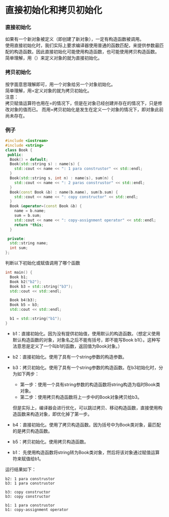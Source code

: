 # 直接初始化和拷贝初始化
### 直接初始化
如果有一个新对象被定义（即创建了新对象），一定有构造函数被调用。  
使用直接初始化时，我们实际上要求编译器使用普通的函数匹配，来提供参数最匹配的构造函数。因此直接初始化可能使用构造函数，也可能使用拷贝构造函数。  
简单理解，用（）来定义对象的就为直接初始化。
### 拷贝初始化
按字面意思理解即可，用一个对象给另一个对象初始化。  
简单理解，用=定义对象的就为拷贝初始化。  
注意：  
拷贝赋值运算符也用在=的情况下，但是在对象已经创建并存在的情况下，只是修改对象的值而已。
而用=拷贝初始化是发生在定义一个对象的情况下，即对象此前尚未存在。
### 例子
```cpp
#include <iostream>
#include <string>
class Book {
 public:
  Book() = default;
  Book(std::string s) : name(s) {
    std::cout << name << ": 1 para construstor" << std::endl;
  }
  Book(std::string s, int n) : name(s), sum(n) {
    std::cout << name << ": 2 paras construstor" << std::endl;
  }
  Book(const Book &b) : name(b.name), sum(b.sum) {
    std::cout << name << ": copy constructor" << std::endl;
  }
  Book &operator=(const Book &b) {
    name = b.name;
    sum = b.sum;
    std::cout << name << ": copy-assignment operator" << std::endl;
    return *this;
  }

 private:
  std::string name;
  int sum;
};
```
判断以下初始化或赋值调用了哪个函数
```cpp
int main() {
  Book b1;
  Book b2("b2");
  Book b3 = std::string("b3");
  std::cout << std::endl;

  Book b4(b3);
  Book b5 = b3;
  std::cout << std::endl;

  b1 = std::string("b1");
}
```
* b1：直接初始化。因为没有提供初始值，使用默认的构造函数。（想定义使用默认构造函数的对象，对象名之后不能有括号，即不能写Book b1(）。这种写法意思是定义了一个叫b1的函数，返回值为Book对象。）
* b2：直接初始化。使用了具有一个string参数的构造参数。
* b3：拷贝初始化。使用了具有一个string参数的构造函数。在b3初始化时，分为如下两步：
  * 第一步：使用一个具有string参数的构造函数将string构造为临时Book类对象。
  * 第二步：使用拷贝构造函数将上一步中的Book对象拷贝给b3。  

  但是实际上，编译器会进行优化，可以跳过拷贝、移动构造函数，直接使用构造函数来构造对象，即优化掉了第一步。
* b4：直接初始化。使用了拷贝构造函数。因为括号中为Book类对象，最匹配的是拷贝构造函数。
* b5：拷贝初始化。使用拷贝构造函数。
* b1： 先使用构造函数将string转为Book类对象，然后将该对象通过赋值运算符来赋值给b1。

运行结果如下：  
```
b2: 1 para construstor
b3: 1 para construstor

b3: copy constructor
b3: copy constructor

b1: 1 para construstor
b1: copy-assignment operator
```